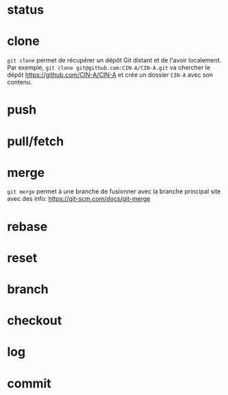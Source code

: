 # status
# clone
`git clone` permet de récupérer un dépôt Git distant et de l'avoir localement. Par exemple, `git clone git@github.com:CIN-A/CIN-A.git` va chercher le dépôt https://github.com/CIN-A/CIN-A et crée un dossier `CIN-A` avec son contenu.
# push
# pull/fetch
# merge
`git merge` permet à une branche de fusionner avec la branche principal 
site avec des info: https://git-scm.com/docs/git-merge
# rebase
# reset
# branch
# checkout
# log
# commit

